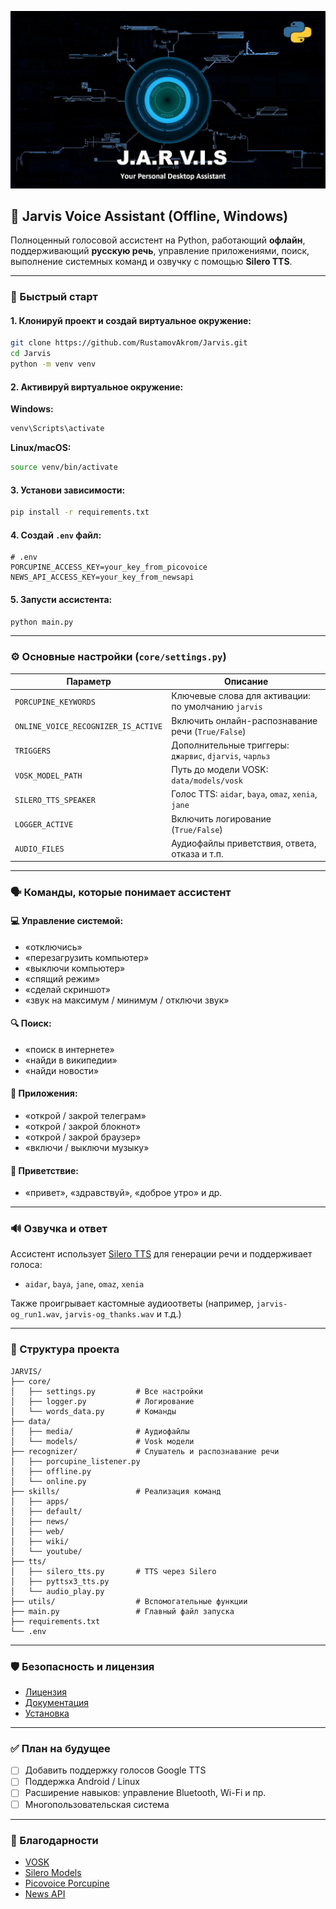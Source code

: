 ![img](banner.jpg)
## 🤖 Jarvis Voice Assistant (Offline, Windows)

Полноценный голосовой ассистент на Python, работающий **офлайн**, поддерживающий **русскую речь**, управление приложениями, поиск, выполнение системных команд и озвучку с помощью **Silero TTS**.

---

### 🚀 Быстрый старт

#### 1. Клонируй проект и создай виртуальное окружение:

```bash
git clone https://github.com/RustamovAkrom/Jarvis.git
cd Jarvis
python -m venv venv
```

#### 2. Активируй виртуальное окружение:

**Windows:**

```bash
venv\Scripts\activate
```

**Linux/macOS:**

```bash
source venv/bin/activate
```

#### 3. Установи зависимости:

```bash
pip install -r requirements.txt
```

#### 4. Создай `.env` файл:

```env
# .env
PORCUPINE_ACCESS_KEY=your_key_from_picovoice
NEWS_API_ACCESS_KEY=your_key_from_newsapi
```

#### 5. Запусти ассистента:

```bash
python main.py
```

---

### ⚙️ Основные настройки (`core/settings.py`)

| Параметр                            | Описание                                                |
| ----------------------------------- | ------------------------------------------------------- |
| `PORCUPINE_KEYWORDS`                | Ключевые слова для активации: по умолчанию `jarvis`     |
| `ONLINE_VOICE_RECOGNIZER_IS_ACTIVE` | Включить онлайн-распознавание речи (`True/False`)       |
| `TRIGGERS`                          | Дополнительные триггеры: `джарвис`, `djarvis`, `чарльз` |
| `VOSK_MODEL_PATH`                   | Путь до модели VOSK: `data/models/vosk`                 |
| `SILERO_TTS_SPEAKER`                | Голос TTS: `aidar`, `baya`, `omaz`, `xenia`, `jane`     |
| `LOGGER_ACTIVE`                     | Включить логирование (`True/False`)                     |
| `AUDIO_FILES`                       | Аудиофайлы приветствия, ответа, отказа и т.п.           |

---

### 🗣 Команды, которые понимает ассистент

#### 💻 Управление системой:

* «отключись»
* «перезагрузить компьютер»
* «выключи компьютер»
* «спящий режим»
* «сделай скриншот»
* «звук на максимум / минимум / отключи звук»

#### 🔍 Поиск:

* «поиск в интернете»
* «найди в википедии»
* «найди новости»

#### 📂 Приложения:

* «открой / закрой телеграм»
* «открой / закрой блокнот»
* «открой / закрой браузер»
* «включи / выключи музыку»

#### 👋 Приветствие:

* «привет», «здравствуй», «доброе утро» и др.

---

### 🔊 Озвучка и ответ

Ассистент использует [Silero TTS](https://github.com/snakers4/silero-models) для генерации речи и поддерживает голоса:

* `aidar`, `baya`, `jane`, `omaz`, `xenia`

Также проигрывает кастомные аудиоответы (например, `jarvis-og_run1.wav`, `jarvis-og_thanks.wav` и т.д.)

---

### 📁 Структура проекта

```
JARVIS/
├── core/
│   ├── settings.py         # Все настройки
│   ├── logger.py           # Логирование
│   └── words_data.py       # Команды
├── data/
│   ├── media/              # Аудиофайлы
│   └── models/             # Vosk модели
├── recognizer/             # Слушатель и распознавание речи
│   ├── porcupine_listener.py
│   ├── offline.py
│   └── online.py
├── skills/                 # Реализация команд
│   ├── apps/
│   ├── default/
│   ├── news/
│   ├── web/
│   ├── wiki/
│   └── youtube/
├── tts/
│   ├── silero_tts.py       # TTS через Silero
│   ├── pyttsx3_tts.py
│   └── audio_play.py
├── utils/                  # Вспомогательные функции
├── main.py                 # Главный файл запуска
├── requirements.txt
└── .env
```

---

### 🛡 Безопасность и лицензия

* [Лицензия](LICENSE)
* [Документация](docs/)
* [Установка](docs/instalations.md)

---

### ✅ План на будущее

* [ ] Добавить поддержку голосов Google TTS
* [ ] Поддержка Android / Linux
* [ ] Расширение навыков: управление Bluetooth, Wi-Fi и пр.
* [ ] Многопользовательская система

---

### 📣 Благодарности

* [VOSK](https://alphacephei.com/vosk/)
* [Silero Models](https://github.com/snakers4/silero-models)
* [Picovoice Porcupine](https://picovoice.ai/)
* [News API](https://newsapi.org)


